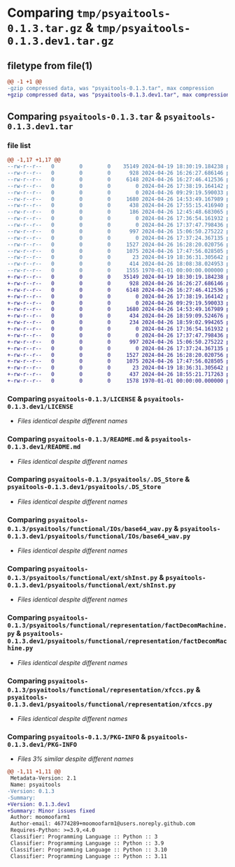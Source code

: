 # Comparing `tmp/psyaitools-0.1.3.tar.gz` & `tmp/psyaitools-0.1.3.dev1.tar.gz`

## filetype from file(1)

```diff
@@ -1 +1 @@
-gzip compressed data, was "psyaitools-0.1.3.tar", max compression
+gzip compressed data, was "psyaitools-0.1.3.dev1.tar", max compression
```

## Comparing `psyaitools-0.1.3.tar` & `psyaitools-0.1.3.dev1.tar`

### file list

```diff
@@ -1,17 +1,17 @@
--rw-r--r--   0        0        0    35149 2024-04-19 18:30:19.184238 psyaitools-0.1.3/LICENSE
--rw-r--r--   0        0        0      928 2024-04-26 16:26:27.686146 psyaitools-0.1.3/README.md
--rw-r--r--   0        0        0     6148 2024-04-26 16:27:46.412536 psyaitools-0.1.3/psyaitools/.DS_Store
--rw-r--r--   0        0        0        0 2024-04-26 17:38:19.164142 psyaitools-0.1.3/psyaitools/__init__.py
--rw-r--r--   0        0        0        0 2024-04-26 09:29:19.590033 psyaitools-0.1.3/psyaitools/functional/IOs/__init__.py
--rw-r--r--   0        0        0     1680 2024-04-26 14:53:49.167989 psyaitools-0.1.3/psyaitools/functional/IOs/base64_wav.py
--rw-r--r--   0        0        0      438 2024-04-26 17:55:15.416940 psyaitools-0.1.3/psyaitools/functional/IOs/base64_xfccs.py
--rw-r--r--   0        0        0      186 2024-04-26 12:45:48.683065 psyaitools-0.1.3/psyaitools/functional/IOs/readFiles.py
--rw-r--r--   0        0        0        0 2024-04-26 17:36:54.161932 psyaitools-0.1.3/psyaitools/functional/__init__.py
--rw-r--r--   0        0        0        0 2024-04-26 17:37:47.798436 psyaitools-0.1.3/psyaitools/functional/ext/__init__.py
--rw-r--r--   0        0        0      997 2024-04-26 15:06:50.275222 psyaitools-0.1.3/psyaitools/functional/ext/shInst.py
--rw-r--r--   0        0        0        0 2024-04-26 17:37:24.367135 psyaitools-0.1.3/psyaitools/functional/representation/__init__.py
--rw-r--r--   0        0        0     1527 2024-04-26 16:28:20.020756 psyaitools-0.1.3/psyaitools/functional/representation/factDecomMachine.py
--rw-r--r--   0        0        0     1075 2024-04-26 17:47:56.028505 psyaitools-0.1.3/psyaitools/functional/representation/xfccs.py
--rw-r--r--   0        0        0       23 2024-04-19 18:36:31.305642 psyaitools-0.1.3/psyaitools/res/res.py
--rw-r--r--   0        0        0      414 2024-04-26 18:08:38.024953 psyaitools-0.1.3/pyproject.toml
--rw-r--r--   0        0        0     1555 1970-01-01 00:00:00.000000 psyaitools-0.1.3/PKG-INFO
+-rw-r--r--   0        0        0    35149 2024-04-19 18:30:19.184238 psyaitools-0.1.3.dev1/LICENSE
+-rw-r--r--   0        0        0      928 2024-04-26 16:26:27.686146 psyaitools-0.1.3.dev1/README.md
+-rw-r--r--   0        0        0     6148 2024-04-26 16:27:46.412536 psyaitools-0.1.3.dev1/psyaitools/.DS_Store
+-rw-r--r--   0        0        0        0 2024-04-26 17:38:19.164142 psyaitools-0.1.3.dev1/psyaitools/__init__.py
+-rw-r--r--   0        0        0        0 2024-04-26 09:29:19.590033 psyaitools-0.1.3.dev1/psyaitools/functional/IOs/__init__.py
+-rw-r--r--   0        0        0     1680 2024-04-26 14:53:49.167989 psyaitools-0.1.3.dev1/psyaitools/functional/IOs/base64_wav.py
+-rw-r--r--   0        0        0      434 2024-04-26 18:59:09.524676 psyaitools-0.1.3.dev1/psyaitools/functional/IOs/base64_xfccs.py
+-rw-r--r--   0        0        0      234 2024-04-26 18:59:02.994265 psyaitools-0.1.3.dev1/psyaitools/functional/IOs/readFiles.py
+-rw-r--r--   0        0        0        0 2024-04-26 17:36:54.161932 psyaitools-0.1.3.dev1/psyaitools/functional/__init__.py
+-rw-r--r--   0        0        0        0 2024-04-26 17:37:47.798436 psyaitools-0.1.3.dev1/psyaitools/functional/ext/__init__.py
+-rw-r--r--   0        0        0      997 2024-04-26 15:06:50.275222 psyaitools-0.1.3.dev1/psyaitools/functional/ext/shInst.py
+-rw-r--r--   0        0        0        0 2024-04-26 17:37:24.367135 psyaitools-0.1.3.dev1/psyaitools/functional/representation/__init__.py
+-rw-r--r--   0        0        0     1527 2024-04-26 16:28:20.020756 psyaitools-0.1.3.dev1/psyaitools/functional/representation/factDecomMachine.py
+-rw-r--r--   0        0        0     1075 2024-04-26 17:47:56.028505 psyaitools-0.1.3.dev1/psyaitools/functional/representation/xfccs.py
+-rw-r--r--   0        0        0       23 2024-04-19 18:36:31.305642 psyaitools-0.1.3.dev1/psyaitools/res/res.py
+-rw-r--r--   0        0        0      437 2024-04-26 18:55:21.717263 psyaitools-0.1.3.dev1/pyproject.toml
+-rw-r--r--   0        0        0     1578 1970-01-01 00:00:00.000000 psyaitools-0.1.3.dev1/PKG-INFO
```

### Comparing `psyaitools-0.1.3/LICENSE` & `psyaitools-0.1.3.dev1/LICENSE`

 * *Files identical despite different names*

### Comparing `psyaitools-0.1.3/README.md` & `psyaitools-0.1.3.dev1/README.md`

 * *Files identical despite different names*

### Comparing `psyaitools-0.1.3/psyaitools/.DS_Store` & `psyaitools-0.1.3.dev1/psyaitools/.DS_Store`

 * *Files identical despite different names*

### Comparing `psyaitools-0.1.3/psyaitools/functional/IOs/base64_wav.py` & `psyaitools-0.1.3.dev1/psyaitools/functional/IOs/base64_wav.py`

 * *Files identical despite different names*

### Comparing `psyaitools-0.1.3/psyaitools/functional/ext/shInst.py` & `psyaitools-0.1.3.dev1/psyaitools/functional/ext/shInst.py`

 * *Files identical despite different names*

### Comparing `psyaitools-0.1.3/psyaitools/functional/representation/factDecomMachine.py` & `psyaitools-0.1.3.dev1/psyaitools/functional/representation/factDecomMachine.py`

 * *Files identical despite different names*

### Comparing `psyaitools-0.1.3/psyaitools/functional/representation/xfccs.py` & `psyaitools-0.1.3.dev1/psyaitools/functional/representation/xfccs.py`

 * *Files identical despite different names*

### Comparing `psyaitools-0.1.3/PKG-INFO` & `psyaitools-0.1.3.dev1/PKG-INFO`

 * *Files 3% similar despite different names*

```diff
@@ -1,11 +1,11 @@
 Metadata-Version: 2.1
 Name: psyaitools
-Version: 0.1.3
-Summary: 
+Version: 0.1.3.dev1
+Summary: Minor issues fixed
 Author: moomoofarm1
 Author-email: 46774289+moomoofarm1@users.noreply.github.com
 Requires-Python: >=3.9,<4.0
 Classifier: Programming Language :: Python :: 3
 Classifier: Programming Language :: Python :: 3.9
 Classifier: Programming Language :: Python :: 3.10
 Classifier: Programming Language :: Python :: 3.11
```


